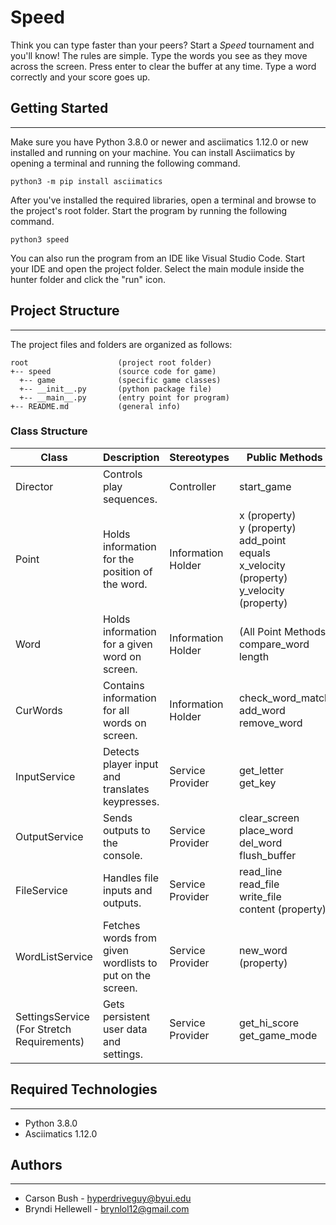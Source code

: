 # Speed
Think you can type faster than your peers? Start a <i>Speed</i> 
tournament and you'll know! The rules are simple. Type the words you 
see as they move across the screen. Press enter to clear the buffer at 
any time. Type a word correctly and your score goes up.

## Getting Started
---
Make sure you have Python 3.8.0 or newer and asciimatics 1.12.0 or new installed 
and running on your machine. You can install Asciimatics by opening a terminal 
and running the following command.
```
python3 -m pip install asciimatics
```
After you've installed the required libraries, open a terminal and browse to the 
project's root folder. Start the program by running the following command.
```
python3 speed 
```
You can also run the program from an IDE like Visual Studio Code. Start your IDE 
and open the project folder. Select the main module inside the hunter folder and 
click the "run" icon.

## Project Structure
---
The project files and folders are organized as follows:
```
root                    (project root folder)
+-- speed               (source code for game)
  +-- game              (specific game classes)
  +-- __init__.py       (python package file)
  +-- __main__.py       (entry point for program)
+-- README.md           (general info)
```

### Class Structure
| Class                                         | Description                                              | Stereotypes        | Public Methods                                                                                              | Dependencies                         |
| --------------------------------------------- | -------------------------------------------------------- | ------------------ | ----------------------------------------------------------------------------------------------------------- | ------------------------------------ |
| Director                                      | Controls play sequences.                                 | Controller         | start\_game                                                                                                 | All Local Classes                    |
| Point                                         | Holds information for the position of the word.          | Information Holder | x (property)<br>y (property)<br>add_point<br>equals<br>x\_velocity (property)<br>y\_velocity (property)<br> |                                      |
| Word                                          | Holds information for a given word on screen.            | Information Holder | (All Point Methods)<br>compare\_word<br>length                                                              | Point (Inherited)                    |
| CurWords                                      | Contains information for all words on screen.            | Information Holder | check\_word\_match<br>add\_word<br>remove\_word                                                             | WordListService (Inherited?)<br>Word |
| InputService                                  | Detects player input and translates keypresses.          | Service Provider   | get\_letter<br>get\_key                                                                                     |                                      |
| OutputService                                 | Sends outputs to the console.                            | Service Provider   | clear\_screen<br>place\_word<br>del\_word<br>flush\_buffer                                                  |                                      |
| FileService                                   | Handles file inputs and outputs.                         | Service Provider   | read\_line<br>read\_file<br>write\_file<br>content (property)                                               |                                      |
| WordListService                               | Fetches words from given wordlists to put on the screen. | Service Provider   | new\_word (property)                                                                                        | FileService (Inherited)              |
| SettingsService<br>(For Stretch Requirements) | Gets persistent user data and settings.                  | Service Provider   | get\_hi\_score<br>get\_game\_mode                                                                           | FileService (Inherited)              |

## Required Technologies
---
* Python 3.8.0
* Asciimatics 1.12.0

## Authors
---
* Carson Bush - hyperdriveguy@byui.edu
* Bryndi Hellewell  - brynlol12@gmail.com

